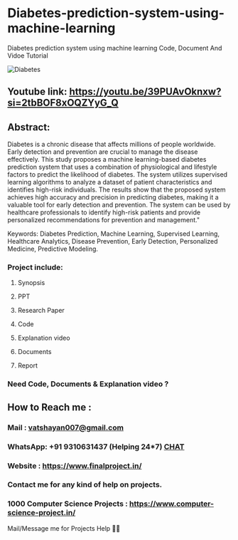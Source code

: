 # Diabetes-prediction-system-using-machine-learning
Diabetes prediction system using machine learning Code, Document And Vidoe Tutorial

![Diabetes](https://github.com/user-attachments/assets/84a1a1bb-e8ba-4d32-8608-bc3b6e9430e9)

## Youtube link: https://youtu.be/39PUAvOknxw?si=2tbBOF8xOQZYyG_Q

## Abstract:
Diabetes is a chronic disease that affects millions of people worldwide. Early detection and prevention are crucial to manage the disease effectively. This study proposes a machine learning-based diabetes prediction system that uses a combination of physiological and lifestyle factors to predict the likelihood of diabetes. The system utilizes supervised learning algorithms to analyze a dataset of patient characteristics and identifies high-risk individuals. The results show that the proposed system achieves high accuracy and precision in predicting diabetes, making it a valuable tool for early detection and prevention. The system can be used by healthcare professionals to identify high-risk patients and provide personalized recommendations for prevention and management."

Keywords:
Diabetes Prediction, Machine Learning, Supervised Learning, Healthcare Analytics, Disease Prevention, Early Detection, Personalized Medicine, Predictive Modeling.

### Project include: 

1. Synopsis

2. PPT

3. Research Paper


4. Code

5. Explanation video

6. Documents

7. Report


### Need Code, Documents & Explanation video ? 

## How to Reach me :

### Mail : vatshayan007@gmail.com 

### WhatsApp: +91 9310631437 (Helping 24*7) **[CHAT](https://wa.me/message/CHWN2AHCPMAZK1)** 

### Website : https://www.finalproject.in/

### Contact me for any kind of help on projects.
### 1000 Computer Science Projects : https://www.computer-science-project.in/


Mail/Message me for Projects Help 🙏🏻
